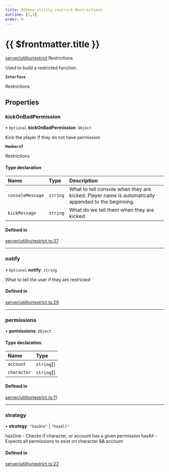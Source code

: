 ```yaml
---
title: Athena.utility.restrict.Restrictions
outline: [1,3]
order: 0
---
```


# {{ $frontmatter.title }}


[server/utility/restrict](../modules/server_utility_restrict.md).Restrictions

Used to build a restricted function.

**`Interface`**

Restrictions

## Properties

### kickOnBadPermission

• `Optional` **kickOnBadPermission**: `Object`

Kick the player if they do not have permission

**`Memberof`**

Restrictions

#### Type declaration

| Name | Type | Description |
| :------ | :------ | :------ |
| `consoleMessage` | `string` | What to tell console when they are kicked. Player name is automatically appended to the beginning. |
| `kickMessage` | `string` | What do we tell them when they are kicked |

#### Defined in

[server/utility/restrict.ts:37](https://github.com/Stuyk/altv-athena/blob/6beb5a6/src/core/server/utility/restrict.ts#L37)

___

### notify

• `Optional` **notify**: `string`

What to tell the user if they are restricted

#### Defined in

[server/utility/restrict.ts:29](https://github.com/Stuyk/altv-athena/blob/6beb5a6/src/core/server/utility/restrict.ts#L29)

___

### permissions

• **permissions**: `Object`

#### Type declaration

| Name | Type |
| :------ | :------ |
| `account` | `string`[] |
| `character` | `string`[] |

#### Defined in

[server/utility/restrict.ts:11](https://github.com/Stuyk/altv-athena/blob/6beb5a6/src/core/server/utility/restrict.ts#L11)

___

### strategy

• **strategy**: ``"hasOne"`` \| ``"hasAll"``

hasOne - Checks if character, or account has a given permission
hasAll - Expects all permissions to exist on character && account

#### Defined in

[server/utility/restrict.ts:22](https://github.com/Stuyk/altv-athena/blob/6beb5a6/src/core/server/utility/restrict.ts#L22)
